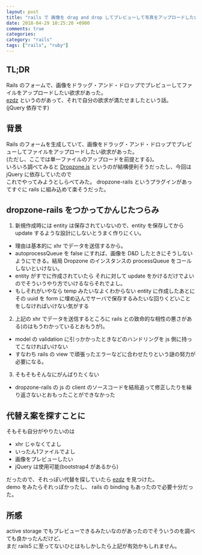 ```yaml
---
layout: post
title: "rails で 画像を drag and drop してプレビューして写真をアップロードしたいだけなら ezdz がよかった"
date: 2018-04-29 10:25:20 +0900
comments: true
categories: 
category: "rails"
tags: ["rails", "ruby"]
---
```


## TL;DR
Rails のフォームで、画像をドラッグ・アンド・ドロップでプレビューしてファイルをアップロードしたい欲求があった。  
[ezdz](https://github.com/jaysalvat/ezdz) というのがあって、それで自分の欲求が満たせましたという話。  
(jQuery 依存です)

## 背景
Rails のフォームを生成していて、画像をドラッグ・アンド・ドロップでプレビューしてファイルをアップロードしたい欲求があった。  
(ただし、ここでは単一ファイルのアップロードを前提とする)。  
いろいろ調べてみると [Dropzone.js](http://www.dropzonejs.com/) というのが結構便利そうだったし、今回は jQuery に依存していたので  
これでやってみようとしらべてみた。 dropzone-rails というプラグインがあってすぐに rails に組み込めて楽そうだった。  

## dropzone-rails をつかってかんじたつらみ
1. 新規作成時には entity は保存されていないので、entity を保存してから update するような設計にしないとうまく作りにくい。
 - 理由は基本的に xhr でデータを送信するから。
 - autoprocessQueue を false にすれば、画像を D&D したときにそうしないようにできる。結局 Dropzone のインスタンスの processQueue をコールしないといけない。
 - entity がすでに作成されていたら それに対して update をかけるだけでよいのでそういうやり方でいけるならそれでよし。
 - もしそれがいやなら temp みたいなよくわからない entity に作成したあとに その uuid を form に埋め込んでサーバで保存するみたいな回りくどいことをしなければいけない気がする
2. 上記の xhr でデータを送信するところに rails との致命的な相性の悪さがある(のはもうわかっているとおもうが)。
 - model の validation に引っかかったときなどのハンドリングを js 側に持ってこなければいけない
 - すなわち rails の view で頑張ったエラーなどに合わせたりという謎の努力が必要になる。
3. そもそもそんなにがんばりたくない
 - dropzone-rails の js の client のソースコードを結局追って修正したりを繰り返さないとおもったことができなかった

## 代替え案を探すことに
そもそも自分がやりたいのは

- xhr じゃなくてよし
- いったん1ファイルでよし
- 画像をプレビューしたい
- jQuery は使用可能(bootstrap4 があるから)

だったので、それっぽい代替を探していたら [ezdz](https://github.com/jaysalvat/ezdz)  を見つけた。  
demo をみたらそれっぽかったし、 rails の binding もあったので必要十分だった。  

## 所感
active storage でもプレビューできるみたいなのがあったのでそういうのを調べても良かったんだけど、  
まだ rails5 に至ってないひとはもしかしたら上記が有効かもしれません。  

